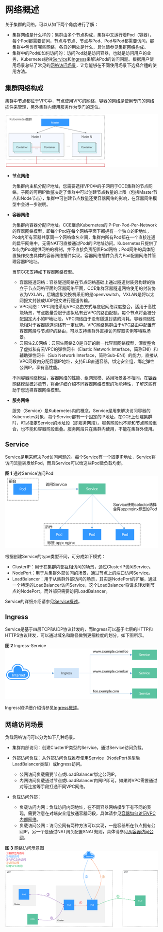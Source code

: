 # 网络概述<a name="cce_01_0010"></a>

关于集群的网络，可以从如下两个角度进行了解：

-   集群网络是什么样的：集群由多个节点构成，集群中又运行着Pod（容器），每个Pod都需要访问，节点与节点、节点与Pod、Pod与Pod都需要访问。那集群中包含有哪些网络，各自的用处是什么，具体请参见[集群网络构成](#section1131733719195)。
-   集群中的Pod如如何访问的：访问Pod就是访问容器，也就是访问用户的业务，Kubernetes提供[Service](#section1860619221134)和[Ingress](#section1248852094313)来解决Pod的访问问题。根据用户使用场景总结了常见的[网络访问场景](#section1286493159)，让您能够在不同使用场景下选择合适的使用方法。

## 集群网络构成<a name="section1131733719195"></a>

集群中节点都位于VPC中，节点使用VPC的网络，容器的网络是使用专门的网络插件来管理，另外集群内使用服务作为专门的定位。

![](figures/zh-cn_image_0000001159292060.png)

-   **节点网络**

    为集群内主机分配IP地址，您需要选择VPC中的子网用于CCE集群的节点网络。子网的可用IP数量决定了集群中可以创建节点数量的上限（包括Master节点和Node节点），集群中可创建节点数量还受容器网络的影响，在容器网络模型中会进一步说明。

-   **容器网络**

    为集群内容器分配IP地址。CCE继承Kubernetes的IP-Per-Pod-Per-Network的容器网络模型，即每个Pod在每个网络平面下都拥有一个独立的IP地址，Pod内所有容器共享同一个网络命名空间，集群内所有Pod都在一个直接连通的扁平网络中，无需NAT可直接通过Pod的IP地址访问。Kubernetes只提供了如何为Pod提供网络的机制，并不直接负责配置Pod网络；Pod网络的具体配置操作交由具体的容器网络插件实现。容器网络插件负责为Pod配置网络并管理容器IP地址。

    当前CCE支持如下容器网络模型。

    -   容器隧道网络：容器隧道网络在节点网络基础上通过隧道封装另构建的独立于节点网络平面的容器网络平面，CCE集群容器隧道网络使用的封装协议为VXLAN，后端虚拟交换机采用的是openvswitch，VXLAN是将以太网报文封装成UDP报文进行隧道传输。
    -   VPC网络：VPC网络采用VPC路由方式与底层网络深度整合，适用于高性能场景，节点数量受限于虚拟私有云VPC的路由配额。每个节点将会被分配固定大小的IP地址段。VPC网络由于没有隧道封装的消耗，容器网络性能相对于容器隧道网络有一定优势。VPC网络集群由于VPC路由中配置有容器网段与节点IP的路由，可以支持集群外直接访问容器实例等特殊场景。
    -   云原生2.0网络：云原生网络2.0是自研的新一代容器网络模型，深度整合了虚拟私有云VPC的弹性网卡（Elastic Network Interface，简称ENI）和辅助弹性网卡（Sub Network Interface，简称Sub-ENI）的能力，直接从VPC网段内分配容器IP地址，支持ELB直通容器，绑定安全组，绑定弹性公网IP，享有高性能。

    不同容器网络模型，容器网络的性能、组网规模、适用场景各不相同，在[容器网络模型概述](容器网络模型概述.md)章节，将会详细介绍不同容器网络模型的功能特性，了解这些有助于您选择容器网络模型。

-   **服务网络**

    服务（Service）是Kubernetes内的概念，Service是用来解决访问容器的Kubernetes对象，每个Service都有一个固定的IP地址，在CCE上创建集群时，可以指定Service的地址段（即服务网段）。服务网段也不能和节点网段重合，也不能和容器网段重叠。服务网段只在集群内使用，不能在集群外使用。


## Service<a name="section1860619221134"></a>

Service是用来解决Pod访问问题的。每个Service有一个固定IP地址，Service将访问流量转发给Pod，而且Service可以给这些Pod做负载均衡。

**图 1**  通过Service访问Pod<a name="zh-cn_topic_0249851121_fig163156154816"></a>  
![](figures/通过Service访问Pod.png "通过Service访问Pod")

根据创建Service的type类型不同，可分成如下模式：

-   ClusterIP：用于在集群内部互相访问的场景，通过ClusterIP访问Service。
-   NodePort：用于从集群外部访问的场景，通过节点上的端口访问Service。
-   LoadBalancer：用于从集群外部访问的场景，其实是NodePort的扩展，通过一个特定的LoadBalancer访问Service，这个LoadBalancer将请求转发到节点的NodePort，而外部只需要访问LoadBalancer。

Service的详细介绍请参见[Service概述](Service概述.md)。

## Ingress<a name="section1248852094313"></a>

Service是基于四层TCP和UDP协议转发的，而Ingress可以基于七层的HTTP和HTTPS协议转发，可以通过域名和路径做到更细粒度的划分，如下图所示。

**图 2**  Ingress-Service<a name="fig816719454212"></a>  
![](figures/Ingress-Service.png "Ingress-Service")

Ingress的详细介绍请参见[Ingress概述](Ingress概述.md)。

## 网络访问场景<a name="section1286493159"></a>

负载网络访问可以分为如下几种场景。

-   集群内部访问：创建ClusterIP类型的Service，通过Service访问负载。
-   外部访问负载：从外部访问负载推荐使用Service（NodePort类型后LoadBalancer类型）或Ingress访问。
    -   公网访问负载需要节点或LoadBalancer绑定公网IP。
    -   内网访问负载通过节点或LoadBalancer内网IP即可。如果跨VPC需要通过对等连接等手段打通不同VPC网络。

-   负载访问外部：
    -   负载访问内网：负载访问内网地址，在不同容器网络模型下有不同的表现，需要注意在对端安全组放通容器网段，具体请参见[容器如何访问VPC内部网络](容器如何访问VPC内部网络.md)。
    -   负载访问公网：访问公网有两种方法可以实现，一是容器所在节点拥有公网IP，另一个是通过NAT网关配置SNAT规则，具体请参见[从容器访问公网](从容器访问公网.md)。


**图 3**  网络访问示意图<a name="fig13795829151515"></a>  
![](figures/网络访问示意图.png "网络访问示意图")

